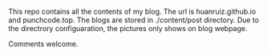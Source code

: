 This repo contains all the contents of my blog. The url is huanruiz.github.io and punchcode.top. The blogs are stored in ./content/post directory. Due to the directrory configuaration, the pictures only shows on blog webpage.

Comments welcome.
